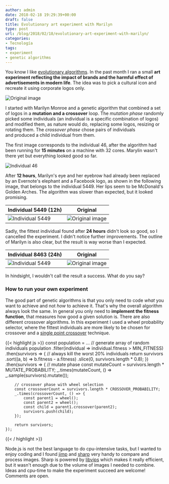 ```yaml
---
author: admin
date: 2018-02-18 19:29:39+00:00
draft: false
title: Evolutionary art experiment with Marilyn
type: post
url: /blog/2018/02/18/evolutionary-art-experiment-with-marilyn/
categories:
- Tecnología
tags:
- experiment
- genetic algorithms
---
```


You know I like [evolutionary algorithms](http://guidogarcia.net/blog/2014/11/05/evolutionary-computation-%c2%b7-tefcon-2014/). In the past month I ran a small **art experiment reflecting the impact of brands and the harmful effect of advertisements in modern life**. The idea was to pick a cultural icon and recreate it using corporate logos only.

![Original image](/images/marilyn.jpg)


I started with Marilyn Monroe and a genetic algorithm that combined a set of logos in a **mutation and a crossover** loop. The _mutation phase_ randomly picked some individuals (an individual is a specific combination of logos) and modified them, as nature would do, replacing some logos, resizing or rotating them. The _crossover phase_ chose pairs of individuals and produced a child individual from them.

The first image corresponds to the individual 46, after the algorithm had been running for **15 minutes** on a machine with 32 cores. Marylin wasn't there yet but everything looked good so far.

![Individual 46](/images/output_individual_46.png)

After **12 hours**, Marilyn's eye and her eyebrow had already been replaced by an Evernote's elephant and a Facebook logo, as shown in the following image, that belongs to the individual 5449. Her lips seem to be McDonald's Golden Arches. The algorithm was slower than expected, but it looked promising.

|Individual 5449 (12h)|Original|
|----|----|
|![Individual 5449](/images/output_individual_5449.png)|![Original image](/images/marilyn.jpg)|

Sadly, the fittest individual found after **24 hours** didn't look so good, so I cancelled the experiment. I didn't notice further improvements. The outline of Marilyn is also clear, but the result is way worse than I expected.

|Individual 8463 (24h)|Original|
|----|----|
|![Individual 5449](/images/output_individual_8463.png)|![Original image](/images/marilyn.jpg)|

In hindsight, I wouldn't call the result a success. What do you say?

### How to run your own experiment


The good part of genetic algorithms is that you only need to code _what_ you want to achieve and not _how_ to achieve it. That's why the overall algorithm always look the same. In general you only need to **implement the fitness function**, that measures how good a given solution is. There are also different crossover algorithms. In this experiment I used a wheel probability selector, where the fittest individuals are more likely to be chosen for crossover and a [single point crossover](https://en.wikipedia.org/wiki/Crossover_(genetic_algorithm)#Techniques) technique.

{{< highlight js >}}
const population = ... // generate array of random individuals
population
    .filter(individual => individual.fitness > MIN_FITNESS)
    .then(survivors => {
        // always kill the worst 20% individuals
        return survivors
            .sort((a, b) => b.fitness - a.fitness)
            .slice(0, survivors.length * 0.8);
    })
    .then(survivors => {
        // mutate phase
        const mutateCount = survivors.length * MUTATE_PROBABILITY;
        _.times(mutateCount, () => _.sample(survivors).mutate());

        // crossover phase with wheel selection
        const crossoverCount = survivors.length * CROSSOVER_PROBABILITY;
        _.times(crossoverCount, () => {
            const parent1 = wheel();
            const parent2 = wheel();
            const child = parent1.crossover(parent2);
            survivors.push(child);
        });

        return survivors;
    });
{{< / highlight >}}

Node.js is not the best language to do cpu-intensive tasks, but I wanted to enjoy coding and I found [jimp](https://github.com/oliver-moran/jimp) and [sharp](https://github.com/lovell/sharp) very handy to compare and process images. Sharp is powered by [libvips](https://github.com/jcupitt/libvips) which makes it really efficient, but it wasn't enough due to the volume of images I needed to combine. Ideas and cpu-time to make the experiment succeed are welcome! Comments are open.
